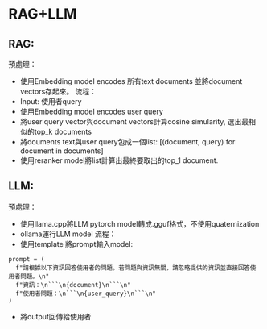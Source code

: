 # RAG+LLM

## RAG:
預處理：
- 使用Embedding model encodes 所有text documents 並將document vectors存起來。
流程：
- Input: 使用者query
- 使用Embedding model encodes user query
- 將user query vector與document vectors計算cosine simularity, 選出最相似的top_k documents
- 將douments text與user query包成一個list: [(document, query) for document in documents]
- 使用reranker model將list計算出最終要取出的top_1 document.

## LLM:
預處理：
- 使用llama.cpp將LLM pytorch model轉成.gguf格式，不使用quaternization
- ollama運行LLM model
流程：
- 使用template 將prompt輸入model:
```
prompt = (
  f"請根據以下資訊回答使用者的問題。若問題與資訊無關，請忽略提供的資訊並直接回答使用者問題。\n"
  f"資訊：\n```\n{document}\n```\n"
  f"使用者問題：\n```\n{user_query}\n```\n"
)
```
- 將output回傳給使用者
